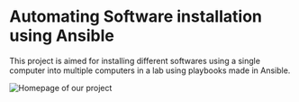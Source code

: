 # Automating Software installation using Ansible

This project is aimed for installing different softwares using a single computer into multiple computers in a lab using playbooks made in Ansible.

![Homepage of our project](https://github.com/khusharth/hackathone/tree/master/screenshots/homepage.png)
